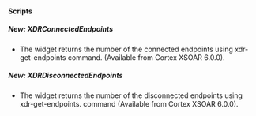 
#### Scripts
##### New: XDRConnectedEndpoints
- The widget returns the number of the connected endpoints using xdr-get-endpoints command. (Available from Cortex XSOAR 6.0.0).
##### New: XDRDisconnectedEndpoints
- The widget returns the number of the disconnected endpoints using xdr-get-endpoints. command (Available from Cortex XSOAR 6.0.0).
